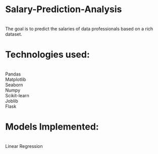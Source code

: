 # Salary-Prediction-Analysis
<br>
The goal is to predict the salaries of data professionals based on a rich dataset.

# Technologies used:
<br>
Pandas
<br>
Matplotlib
<br>
Seaborn
<br>
Numpy
<br>
Scikit-learn
<br>
Joblib
<br>
Flask

# Models Implemented:
<br>
Linear Regression
